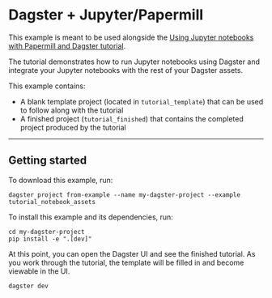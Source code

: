 # Dagster + Jupyter/Papermill

This example is meant to be used alongside the [Using Jupyter notebooks with Papermill and Dagster tutorial](https://docs.dagster.io/integrations/dagstermill/using-notebooks-with-dagster).

The tutorial demonstrates how to run Jupyter notebooks using Dagster and integrate your Jupyter notebooks with the rest of your Dagster assets.

This example contains:

- A blank template project (located in `tutorial_template`) that can be used to follow along with the tutorial
- A finished project (`tutorial_finished`) that contains the completed project produced by the tutorial


---

## Getting started

To download this example, run:

```shell
dagster project from-example --name my-dagster-project --example tutorial_notebook_assets
```

To install this example and its dependencies, run:

```shell
cd my-dagster-project
pip install -e ".[dev]"
```

At this point, you can open the Dagster UI and see the finished tutorial. As you work through the tutorial, the template will be filled in and become viewable in the UI.

```shell
dagster dev
```
